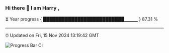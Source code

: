### Hi there 👋 I am Harry , 

⏳ Year progress { ██████████████████████████▁▁▁▁ } 87.31 %

---

⏰ Updated on Fri, 15 Nov 2024 13:19:42 GMT

![Progress Bar CI](https://github.com/duykhang68/duykhang68/workflows/Progress%20Bar%20CI/badge.svg)
